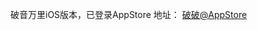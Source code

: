 破音万里iOS版本，已登录AppStore
地址： [破破@AppStore](https://itunes.apple.com/cn/app/po-yin-wan-li/id1075755575?mt=8&ign-mpt=uo%3D4)
